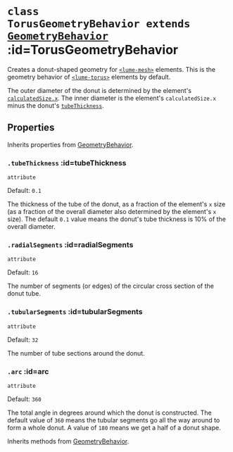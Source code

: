 
# <code>class <b>TorusGeometryBehavior</b> extends [GeometryBehavior](GeometryBehavior.md)</code> :id=TorusGeometryBehavior

Creates a donut-shaped geometry for [`<lume-mesh>`](../../../meshes/Mesh)
elements. This is the geometry behavior of
[`<lume-torus>`](../../../meshes/Torus) elements by default.

The outer diameter of the donut is determined by the element's
[`calculatedSize.x`](../../../core/Sizeable#calculatedsize). The inner diameter is
the element's `calculatedSize.x` minus the donut's
[`tubeThickness`](#tubethickness).

## Properties

Inherits properties from [GeometryBehavior](GeometryBehavior.md).


### <code>.<b>tubeThickness</b></code> :id=tubeThickness

`attribute`

Default: `0.1`

The thickness of the tube of the donut, as a fraction of the element's
`x` size (as a fraction of the overall diameter also determined by the
element's `x` size). The default `0.1` value means the donut's tube
thickness is 10% of the overall diameter.
        


### <code>.<b>radialSegments</b></code> :id=radialSegments

`attribute`

Default: `16`

The number of segments (or edges) of the circular cross section of the
donut tube.
        


### <code>.<b>tubularSegments</b></code> :id=tubularSegments

`attribute`

Default: `32`

The number of tube sections around the donut.
        


### <code>.<b>arc</b></code> :id=arc

`attribute`

Default: `360`

The total angle in degrees around which the donut is constructed. The
default value of `360` means the tubular segments go all the way around
to form a whole donut. A value of `180` means we get a half of a donut
shape.
        



Inherits methods from [GeometryBehavior](GeometryBehavior.md).


        